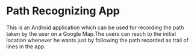 Path Recognizing App
=======

This is an Android application which can be used for recording the path taken by the user on a Google Map.The users can reach to the initial location whenever he wants just by following the path recorded as trail of lines in the app.
